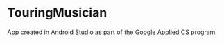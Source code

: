 # TouringMusician

App created in Android Studio as part of the [Google Applied CS](https://cswithandroid.withgoogle.com/) program.
